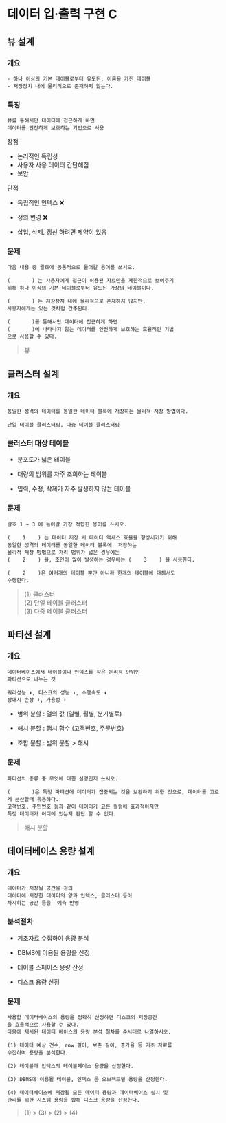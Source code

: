 # 데이터 입·출력 구현 C

## 뷰 설계

### 개요

    - 하나 이상의 기본 테이블로부터 유도된, 이름을 가진 테이블
    - 저장장치 내에 물리적으로 존재하지 않는다.

### 특징

    뷰를 통해서만 데이터에 접근하게 하면
    데이터를 안전하게 보호하는 기법으로 사용

장점

- 논리적인 독립성
- 사용자 사용 데이터 간단해짐
- 보안

단점

- 독립적인 인텍스 ❌

- 정의 변경 ❌

- 삽입, 삭제, 갱신 하려면 제약이 있음

### 문제

    다음 내용 중 괄호에 공통적으로 들어갈 용어를 쓰시오.

```
(       ) 는 사용자에게 접근이 허용된 자료만을 제한적으로 보여주기
위해 하나 이상의 기본 테이블로부터 유도된 가상의 테이블이다.

(       ) 는 저장장치 내에 물리적으로 존재하지 않지만,
사용자에게는 있는 것처럼 간주된다.

(       )를 통해서만 데이터에 접근하게 하면
(       )에 나타나지 않는 데이터를 안전하게 보호하는 효율적인 기법
으로 사용할 수 있다.
```

> 뷰

## 클러스터 설계

### 개요

    동일한 성격의 데이터를 동일한 데이터 블록에 저장하는 물리적 저장 방법이다.

    단일 테이블 클러스터링, 다중 테이블 클러스터링

### 클러스터 대상 테이블

- 분포도가 넓은 테이블

- 대량의 범위를 자주 조회하는 테이블

- 입력, 수정, 삭제가 자주 발생하지 않는 테이블

### 문제

    괄호 1 ~ 3 에 들어갈 가장 적합한 용어를 쓰시오.

```
(    1    ) 는 데이터 저장 시 데이터 액세스 효율을 향상시키기 위해
동일한 성격의 데이터를 동일한 데이터 블록에  저장하는
물리적 저장 방법으로 처리 범위가 넓은 경우에는
(    2    ) 을, 조인이 많이 발생하는 경우에는 (    3    ) 을 사용한다.

(    2    )은 여러개의 테이블 뿐만 아니라 한개의 테이블에 대해서도
수행한다.
```

> (1) 클러스터 <br>
> (2) 단일 테이블 클러스터 <br>
> (3) 다중 테이블 클러스터

## 파티션 설계

### 개요

    데이터베이스에서 테이블이나 인덱스를 작은 논리적 단위인
    파티션으로 나누는 것

    쿼리성능 ⬆, 디스크의 성능 ⬆, 수행속도 ⬆
    장애시 손상 ⬇, 가용성 ⬆

- 범위 분할 : 열의 값 (일별, 월별, 분기별로)

- 해시 분할 : 햄시 함수 (고객번호, 주문번호)

- 조합 분할 : 범위 분할 > 해시

### 문제

    파티션의 종류 중 무엇에 대한 설명인지 쓰시오.

```
(       )은 특정 파티션에 데이터가 집중되는 것을 보완하기 위한 것으로, 데이터를 고르게 분산할때 유용하다.
고객번호, 주민번호 등과 같이 데이터가 고른 컬럼에 효과적이지만
특정 데이터가 어디에 있는지 판단 할 수 없다.
```

> 해시 분할

## 데이터베이스 용량 설계

### 개요

    데이터가 저장될 공간을 정의
    데이터에 저장한 데이터의 양과 인덱스, 클러스터 등이
    차지하는 공간 등을  예측 반영

### 분석절차

- 기초자료 수집하여 용량 분석

- DBMS에 이용될 용량을 산정

- 테이블 스페이스 용량 산정

- 디스크 용량 산정

### 문제

    사용할 데이터베이스의 용량을 정확히 산정하면 디스크의 저장공간
    을 효율적으로 사용할 수 있다.
    다음에 제시된 데이터 베이스의 용량 분석 절차를 순서대로 나열하시오.

```
(1) 데이터 예상 건수, row 길이, 보존 길이, 증가율 등 기초 자료를
수집하여 용량을 분석한다.

(2) 테이블과 인덱스의 테이블페이스 용량을 산정한다.

(3) DBMS에 이용될 테이블, 인덱스 등 오브젝트별 용량을 산정한다.

(4) 데이터베이스에 저장될 모든 데이터 용량과 데이터베이스 설치 및
관리를 위한 시스템 용량을 합해 디스크 용량을 산정한다.
```

> (1) > (3) > (2) > (4)

